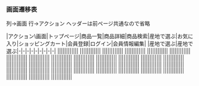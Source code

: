 ### 画面遷移表
列→画面
行→アクション
ヘッダーは前ページ共通なので省略


|アクション\画面|トップページ|商品一覧|商品詳細|商品検索|産地で選ぶ|お気に入り|ショッピングカート|会員登録|ログイン|会員情報編集|
|産地で選ぶ|産地で選ぶ|-|-|-|-|-|-|-|-|-|
||||||||||||
||||||||||||
||||||||||||
||||||||||||
||||||||||||
||||||||||||
||||||||||||
||||||||||||
||||||||||||
||||||||||||
||||||||||||
||||||||||||
||||||||||||
||||||||||||
||||||||||||
||||||||||||
||||||||||||
||||||||||||
||||||||||||
||||||||||||
||||||||||||
||||||||||||
||||||||||||
||||||||||||
||||||||||||
||||||||||||
||||||||||||
||||||||||||
||||||||||||
||||||||||||
||||||||||||
||||||||||||
||||||||||||
